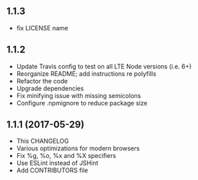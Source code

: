 ## 1.1.3

* fix LICENSE name

## 1.1.2

* Update Travis config to test on all LTE Node versions (i.e. 6+)
* Reorganize README; add instructions re polyfills
* Refactor the code
* Upgrade dependencies
* Fix minifying issue with missing semicolons
* Configure .npmignore to reduce package size


## 1.1.1 (2017-05-29)

* This CHANGELOG
* Various optimizations for modern browsers
* Fix %g, %o, %x and %X specifiers
* Use ESLint instead of JSHint
* Add CONTRIBUTORS file
